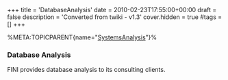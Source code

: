 +++
title = 'DatabaseAnalysis'
date = 2010-02-23T17:55:00+00:00
draft = false
description = 'Converted from twiki - v1.3'
cover.hidden = true
#tags = []
+++

%META:TOPICPARENT{name="[SystemsAnalysis](SystemsAnalysis "wikilink")"}%

### Database Analysis

FINI provides database analysis to its consulting clients.
